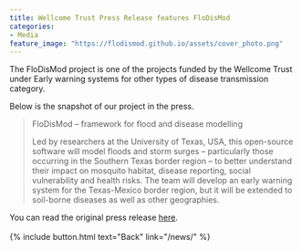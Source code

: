 ```yaml
---
title: Wellcome Trust Press Release features FloDisMod
categories:
- Media
feature_image: "https://flodismod.github.io/assets/cover_photo.png"
---
```

The FloDisMod project is one of the projects funded by the Wellcome Trust under Early warning systems for other types of disease transmission category.
<!-- more -->

Below is the snapshot of our project in the press.

>FloDisMod – framework for flood and disease modelling
>
>Led by researchers at the University of Texas, USA, this open-source software will model floods and storm surges – particularly those occurring in the Southern Texas border region – to better understand their impact on mosquito habitat, disease reporting, social vulnerability and health risks. The team will develop an early warning system for the Texas-Mexico border region, but it will be extended to soil-borne diseases as well as other geographies.

You can read the original press release [here](https://wellcome.org/news/digital-tools-climate-sensitive-infectious-disease).
<br />
<br />
{% include button.html text="Back" link="/news/" %}
